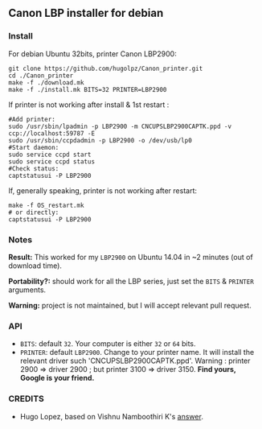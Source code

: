 ## Canon LBP installer for debian

### Install
For debian Ubuntu 32bits, printer Canon LBP2900:

```
git clone https://github.com/hugolpz/Canon_printer.git
cd ./Canon_printer
make -f ./download.mk
make -f ./install.mk BITS=32 PRINTER=LBP2900
```

If printer is not working after install & 1st restart :

```
#Add printer:
sudo /usr/sbin/lpadmin -p LBP2900 -m CNCUPSLBP2900CAPTK.ppd -v ccp://localhost:59787 -E  
sudo /usr/sbin/ccpdadmin -p LBP2900 -o /dev/usb/lp0
#Start daemon:
sudo service ccpd start
sudo service ccpd status
#Check status:
captstatusui -P LBP2900
```

If, generally speaking, printer is not working after restart:

```
make -f OS_restart.mk   
# or directly:
captstatusui -P LBP2900
```
### Notes
**Result:** This worked for my `LBP2900` on Ubuntu 14.04 in ~2 minutes (out of download time).

**Portability?:** should work for all the LBP series, just set the `BITS` & `PRINTER` arguments.

**Warning:** project is not maintained, but I will accept relevant pull request.


### API
* `BITS`: default `32`. Your computer is either `32` or `64` bits.
* `PRINTER`: default `LBP2900`. Change to your printer name. It will install the relevant driver such 'CNCUPSLBP2900CAPTK.ppd'. Warning : printer 2900 => driver 2900 ; but printer 3100 => driver 3150. **Find yours, Google is your friend.**

### CREDITS
* Hugo Lopez, based on Vishnu Namboothiri K's [answer](http://askubuntu.com/questions/457774/driver-canon-lbp-2900).
